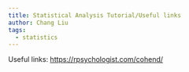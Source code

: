 ```yaml
---
title: Statistical Analysis Tutorial/Useful links  
author: Chang Liu
tags:
  - statistics
---
```


Useful links:
https://rpsychologist.com/cohend/
